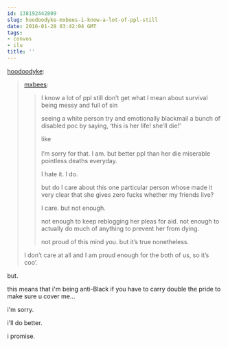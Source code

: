 ```yaml
---
id: 138192442809
slug: hoodoodyke-mxbees-i-know-a-lot-of-ppl-still
date: 2016-01-28 03:42:04 GMT
tags:
- convos
- ilu
title: ''
---
```

<p><a class="tumblr_blog" href="http://hoodoodyke.tumblr.com/post/138185291709">hoodoodyke</a>:</p>
<blockquote>
<p><a class="tumblr_blog" href="http://mxbees.tumblr.com/post/138185146524">mxbees</a>:</p>
<blockquote>
<p>I know a lot of ppl still don’t get what I mean about survival being messy and full of sin </p>

<p>seeing a white person try and emotionally blackmail a bunch of disabled poc by saying,  ‘this is her life!  she’ll die!’ </p>

<p>like<br><br>
I’m sorry for that. I am. but better ppl than her die miserable pointless deaths everyday. </p>

<p>I hate it. I do.</p>

<p>but do I care about this one particular person whose made it very clear that she gives zero fucks whether my friends live? </p>

<p>I care. but not enough. </p>

<p>not enough to keep reblogging her pleas for aid. not enough to actually do much of anything to prevent her from dying. </p>

<p>not proud of this mind you. but it’s true nonetheless.</p>
</blockquote>
<p>I don’t care at all and I am proud enough for the both of us, so it’s coo’.</p>
</blockquote>

but.

this means that i'm being anti-Black if you have to carry double the pride to make sure u cover me...

i'm sorry.

i'll do better.

i promise.